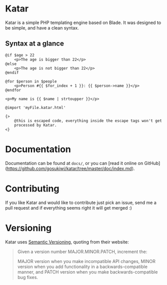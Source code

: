 # Katar
Katar is a simple PHP templating engine based on Blade. It was designed to
be simple, and have a clean syntax. 

## Syntax at a glance

    @if $age > 22
        <p>The age is bigger than 22</p>
    @else
        <p>The age is not bigger than 22</p>
    @endif

    @for $person in $people
        <p>Person #{{ $for_index + 1 }}: {{ $person->name }}</p>
    @endfor

    <p>My name is {{ $name | strtoupper }}</p>

    @import 'myFile.katar.html'

    {>
        @this is escaped code, everything inside the escape tags won't get
        processed by Katar.
    <}

# Documentation
Documentation can be found at ```docs/```, or you can [read it online on GitHub]
(https://github.com/gosukiwi/katar/tree/master/doc/index.md).

# Contributing
If you like Katar and would like to contribute just pick an issue, send me
a pull request and if everything seems right it will get merged :)

# Versioning
Katar uses [Semantic Versioning](http://semver.org/), quoting from their website:

> Given a version number MAJOR.MINOR.PATCH, increment the:
>  
> MAJOR version when you make incompatible API changes,
> MINOR version when you add functionality in a backwards-compatible manner, and
> PATCH version when you make backwards-compatible bug fixes.

